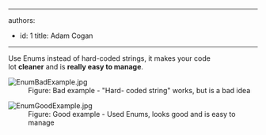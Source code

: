 

---
authors:
  - id: 1
    title: Adam Cogan
---




<span class='intro'> <p>Use Enums instead of hard-coded strings, it makes your code lot&#160;<strong>cleaner</strong>&#160;and is&#160;<strong>really easy to manage</strong>. <br></p> </span>

<dl class="badImage"><dt> <img src="/PublishingImages/EnumBadExample.jpg" alt="EnumBadExample.jpg" /></dt><dd>Figure&#58; Bad example - &quot;Hard- coded string&quot; works, but is a bad idea</dd></dl><dl class="goodImage"><dt><img src="/PublishingImages/EnumGoodExample.jpg" alt="EnumGoodExample.jpg" /></dt><dd>Figure&#58; Good example - Used Enums, looks good and is easy to manage<br></dd></dl>


